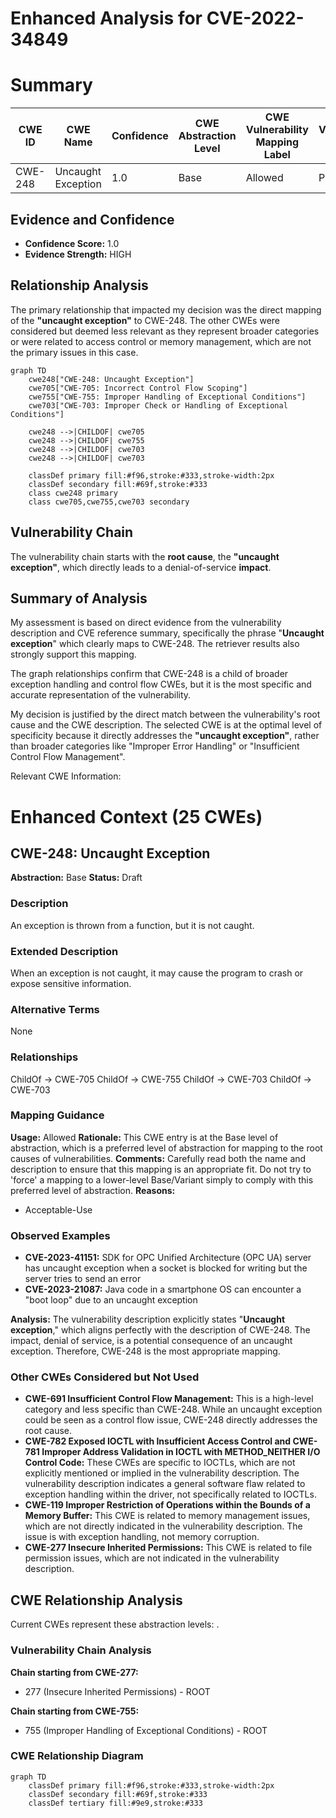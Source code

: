 # Enhanced Analysis for CVE-2022-34849

# Summary
| CWE ID | CWE Name | Confidence | CWE Abstraction Level | CWE Vulnerability Mapping Label | CWE-Vulnerability Mapping Notes |
|---|---|---|---|---|---|
| CWE-248 | Uncaught Exception | 1.0 | Base | Allowed | Primary CWE |

## Evidence and Confidence

*   **Confidence Score:** 1.0
*   **Evidence Strength:** HIGH

## Relationship Analysis
The primary relationship that impacted my decision was the direct mapping of the **"uncaught exception"** to CWE-248. The other CWEs were considered but deemed less relevant as they represent broader categories or were related to access control or memory management, which are not the primary issues in this case.

```mermaid
graph TD
    cwe248["CWE-248: Uncaught Exception"]
    cwe705["CWE-705: Incorrect Control Flow Scoping"]
    cwe755["CWE-755: Improper Handling of Exceptional Conditions"]
    cwe703["CWE-703: Improper Check or Handling of Exceptional Conditions"]

    cwe248 -->|CHILDOF| cwe705
    cwe248 -->|CHILDOF| cwe755
    cwe248 -->|CHILDOF| cwe703
    cwe248 -->|CHILDOF| cwe703

    classDef primary fill:#f96,stroke:#333,stroke-width:2px
    classDef secondary fill:#69f,stroke:#333
    class cwe248 primary
    class cwe705,cwe755,cwe703 secondary
```

## Vulnerability Chain
The vulnerability chain starts with the **root cause**, the **"uncaught exception"**, which directly leads to a denial-of-service **impact**.

## Summary of Analysis
My assessment is based on direct evidence from the vulnerability description and CVE reference summary, specifically the phrase "**Uncaught exception**" which clearly maps to CWE-248. The retriever results also strongly support this mapping.

The graph relationships confirm that CWE-248 is a child of broader exception handling and control flow CWEs, but it is the most specific and accurate representation of the vulnerability.

My decision is justified by the direct match between the vulnerability's root cause and the CWE description. The selected CWE is at the optimal level of specificity because it directly addresses the **"uncaught exception"**, rather than broader categories like "Improper Error Handling" or "Insufficient Control Flow Management".

Relevant CWE Information:

# Enhanced Context (25 CWEs)

## CWE-248: Uncaught Exception
**Abstraction:** Base
**Status:** Draft

### Description
An exception is thrown from a function, but it is not caught.

### Extended Description
When an exception is not caught, it may cause the program to crash or expose sensitive information.

### Alternative Terms
None

### Relationships
ChildOf -> CWE-705
ChildOf -> CWE-755
ChildOf -> CWE-703
ChildOf -> CWE-703

### Mapping Guidance
**Usage:** Allowed
**Rationale:** This CWE entry is at the Base level of abstraction, which is a preferred level of abstraction for mapping to the root causes of vulnerabilities.
**Comments:** Carefully read both the name and description to ensure that this mapping is an appropriate fit. Do not try to 'force' a mapping to a lower-level Base/Variant simply to comply with this preferred level of abstraction.
**Reasons:**
- Acceptable-Use

### Observed Examples
- **CVE-2023-41151:** SDK for OPC Unified Architecture (OPC UA) server has uncaught exception when a socket is blocked for writing but the server tries to send an error
- **CVE-2023-21087:** Java code in a smartphone OS can encounter a "boot loop" due to an uncaught exception

**Analysis:** The vulnerability description explicitly states "**Uncaught exception**," which aligns perfectly with the description of CWE-248. The impact, denial of service, is a potential consequence of an uncaught exception. Therefore, CWE-248 is the most appropriate mapping.

### Other CWEs Considered but Not Used

*   **CWE-691 Insufficient Control Flow Management:** This is a high-level category and less specific than CWE-248. While an uncaught exception could be seen as a control flow issue, CWE-248 directly addresses the root cause.
*   **CWE-782 Exposed IOCTL with Insufficient Access Control and CWE-781 Improper Address Validation in IOCTL with METHOD_NEITHER I/O Control Code:** These CWEs are specific to IOCTLs, which are not explicitly mentioned or implied in the vulnerability description. The vulnerability description indicates a general software flaw related to exception handling within the driver, not specifically related to IOCTLs.
*   **CWE-119 Improper Restriction of Operations within the Bounds of a Memory Buffer:** This CWE is related to memory management issues, which are not directly indicated in the vulnerability description. The issue is with exception handling, not memory corruption.
*   **CWE-277 Insecure Inherited Permissions:** This CWE is related to file permission issues, which are not indicated in the vulnerability description.


## CWE Relationship Analysis

Current CWEs represent these abstraction levels: .


### Vulnerability Chain Analysis

**Chain starting from CWE-277:**
- 277 (Insecure Inherited Permissions) - ROOT


**Chain starting from CWE-755:**
- 755 (Improper Handling of Exceptional Conditions) - ROOT



### CWE Relationship Diagram

```mermaid
graph TD
    classDef primary fill:#f96,stroke:#333,stroke-width:2px
    classDef secondary fill:#69f,stroke:#333
    classDef tertiary fill:#9e9,stroke:#333
```